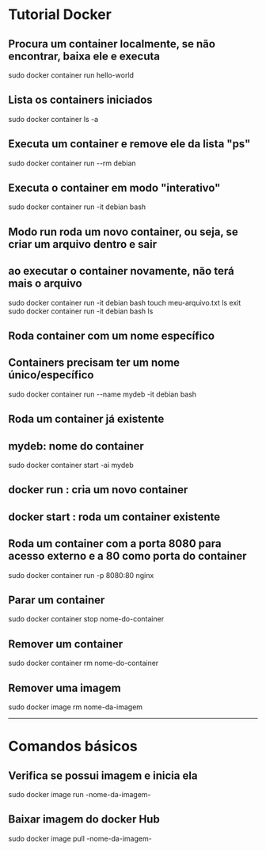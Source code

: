 # Tutorial Docker

## Procura um container localmente, se não encontrar, baixa ele e executa
sudo docker container run hello-world

## Lista os containers iniciados
sudo docker container ls -a

## Executa um container e remove ele da lista "ps"
sudo docker container run --rm debian

## Executa o container em modo "interativo"
sudo docker container run -it debian bash

## Modo run roda um novo container, ou seja, se criar um arquivo dentro e sair
## ao executar o container novamente, não terá mais o arquivo
sudo docker container run -it debian bash
touch meu-arquivo.txt
ls
exit
sudo docker container run -it debian bash
ls

## Roda container com um nome específico
## Containers precisam ter um nome único/específico
sudo docker container run --name mydeb -it debian bash

## Roda um container já existente
## mydeb: nome do container
sudo docker container start -ai mydeb



## docker run : cria um novo container
## docker start : roda um container existente

## Roda um container com a porta 8080 para acesso externo e a 80 como porta do container
sudo docker container run -p 8080:80 nginx

## Parar um container
sudo docker container stop nome-do-container

## Remover um container
sudo docker container rm nome-do-container

## Remover uma imagem
sudo docker image rm nome-da-imagem

<hr />

# Comandos básicos

## Verifica se possui imagem e inicia ela
sudo docker image run -nome-da-imagem-

## Baixar imagem do docker Hub
sudo docker image pull -nome-da-imagem-
